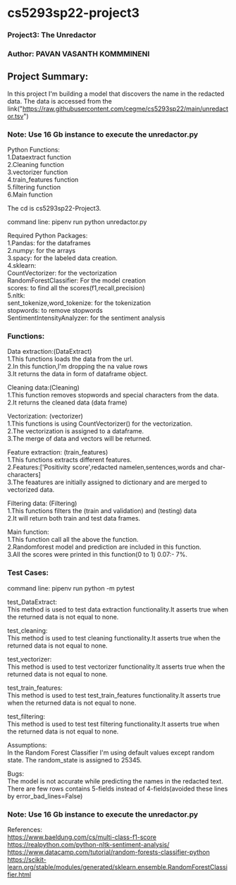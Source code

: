 # cs5293sp22-project3

### Project3: The Unredactor 
### Author: PAVAN VASANTH KOMMMINENI  

## Project Summary:
 In this project I'm building a model that discovers the name in the redacted data. The data is accessed from the link("https://raw.githubusercontent.com/cegme/cs5293sp22/main/unredactor.tsv")

### Note: Use 16 Gb instance to execute the unredactor.py

Python Functions:  
1.Dataextract function  
2.Cleaning function  
3.vectorizer function  
4.train_features function  
5.filtering function  
6.Main function  

The cd is cs5293sp22-Project3.  

command line: pipenv run python unredactor.py 

Required Python Packages:  
1.Pandas: for the dataframes  
2.numpy: for the arrays  
3.spacy: for the labeled data creation.  
4.sklearn:  
	CountVectorizer: for the vectorization    
	RandomForestClassifier: For the model creation  
	scores: to find all the scores(f1,recall,precision)   
5.nltk:  
	sent_tokenize,word_tokenize: for the tokenization  
	stopwords: to remove stopwords  
	SentimentIntensityAnalyzer: for the sentiment analysis  

### Functions:  

Data extraction:(DataExtract)  
1.This functions loads the data from the url.  
2.In this function,I'm  dropping the na value rows  
3.It returns the data in form of dataframe object.  

Cleaning data:(Cleaning)  
1.This function removes stopwords and special characters from the data.  
2.It returns the cleaned data (data frame)  

Vectorization: (vectorizer)   
1.This functions is using CountVectorizer() for the vectorization.  
2.The vectorization is assigned to a dataframe.  
3.The merge of data and vectors will be returned.  

Feature extraction: (train_features)  
1.This functions extracts different features.  
2.Features:['Positivity score',redacted namelen,sentences,words and char-characters]  
3.The feaatures are initially assigned to dictionary and are merged to vectorized data.  

Filtering data: (Filtering)  
1.This functions filters the (train and validation) and (testing) data  
2.It will return both train and test data frames.  

Main function:  
1.This function call all the above the function.  
2.Randomforest model and prediction are included in this function.  
3.All the scores were printed in this function(0 to 1)  0.07:- 7%.  

### Test Cases:  

command line: pipenv run python -m pytest

test_DataExtract:  
This method is used to test data extraction functionality.It asserts true when the returned data is not equal to none.

test_cleaning:  
This method is used to test cleaning functionality.It asserts true when the returned data is not equal to none.

test_vectorizer:  
This method is used to test vectorizer functionality.It asserts true when the returned data is not equal to none.

test_train_features:  
This method is used to test test_train_features functionality.It asserts true when the returned data is not equal to none.

test_filtering:  
This method is used to test test filtering functionality.It asserts true when the returned data is not equal to none.

Assumptions:  
In the Random Forest Classifier I'm using default values except random state. The random_state is assigned to 25345.

Bugs:  
The model is not accurate while predicting the names in the redacted text.  
There are few rows contains 5-fields instead of 4-fields(avoided these lines by error_bad_lines=False)  

### Note: Use 16 Gb instance to execute the unredactor.py

References:  
https://www.baeldung.com/cs/multi-class-f1-score  
https://realpython.com/python-nltk-sentiment-analysis/  
https://www.datacamp.com/tutorial/random-forests-classifier-python  
https://scikit-learn.org/stable/modules/generated/sklearn.ensemble.RandomForestClassifier.html  



	 
	

